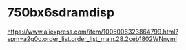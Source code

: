 # 750bx6sdramdisp

https://www.aliexpress.com/item/1005006323864799.html?spm=a2g0o.order_list.order_list_main.28.2ceb1802WNnyml
